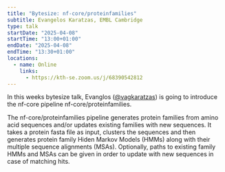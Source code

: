 ```yaml
---
title: "Bytesize: nf-core/proteinfamilies"
subtitle: Evangelos Karatzas, EMBL Cambridge
type: talk
startDate: "2025-04-08"
startTime: "13:00+01:00"
endDate: "2025-04-08"
endTime: "13:30+01:00"
locations:
  - name: Online
    links:
      - https://kth-se.zoom.us/j/68390542812
---
```


In this weeks bytesize talk, Evanglos ([@vagkaratzas](https://github.com/vagkaratzas)) is going to introduce the nf-core pipeline nf-core/proteinfamilies.

The nf-core/proteinfamilies pipeline generates protein families from amino acid sequences and/or updates existing families with new sequences. 
It takes a protein fasta file as input, clusters the sequences and then generates protein family Hiden Markov Models (HMMs) along with their multiple sequence alignments (MSAs). 
Optionally, paths to existing family HMMs and MSAs can be given in order to update with new sequences in case of matching hits.
